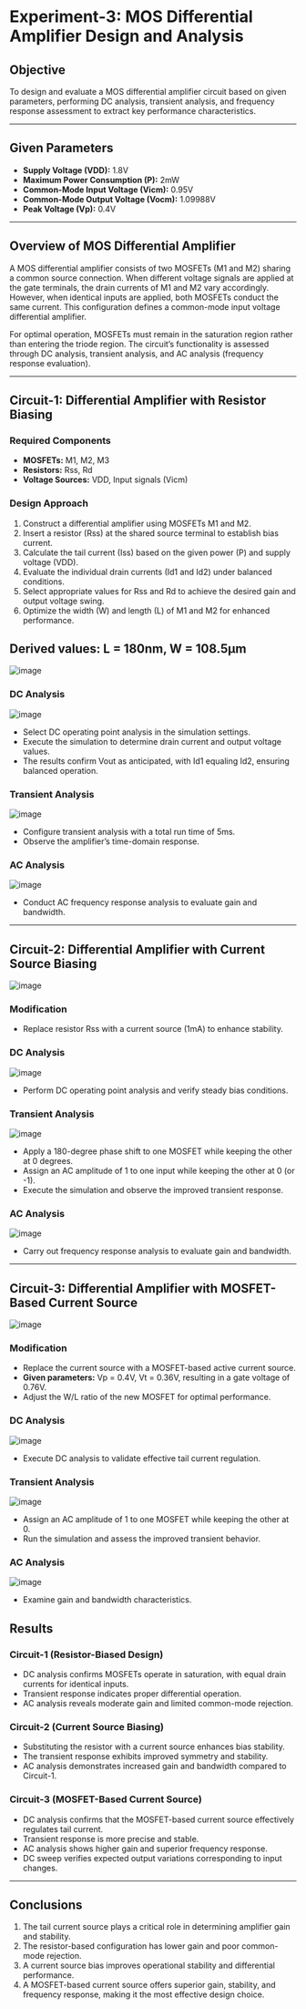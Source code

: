 # Experiment-3: MOS Differential Amplifier Design and Analysis

## Objective
To design and evaluate a MOS differential amplifier circuit based on given parameters, performing DC analysis, transient analysis, and frequency response assessment to extract key performance characteristics.

---

## Given Parameters
- **Supply Voltage (VDD):** 1.8V
- **Maximum Power Consumption (P):** 2mW
- **Common-Mode Input Voltage (Vicm):** 0.95V
- **Common-Mode Output Voltage (Vocm):** 1.09988V
- **Peak Voltage (Vp):** 0.4V

---

## Overview of MOS Differential Amplifier
A MOS differential amplifier consists of two MOSFETs (M1 and M2) sharing a common source connection. When different voltage signals are applied at the gate terminals, the drain currents of M1 and M2 vary accordingly. However, when identical inputs are applied, both MOSFETs conduct the same current. This configuration defines a common-mode input voltage differential amplifier.

For optimal operation, MOSFETs must remain in the saturation region rather than entering the triode region. The circuit’s functionality is assessed through DC analysis, transient analysis, and AC analysis (frequency response evaluation).

---

## Circuit-1: Differential Amplifier with Resistor Biasing


### Required Components
- **MOSFETs:** M1, M2, M3
- **Resistors:** Rss, Rd
- **Voltage Sources:** VDD, Input signals (Vicm)

### Design Approach
1. Construct a differential amplifier using MOSFETs M1 and M2.
2. Insert a resistor (Rss) at the shared source terminal to establish bias current.
3. Calculate the tail current (Iss) based on the given power (P) and supply voltage (VDD).
4. Evaluate the individual drain currents (Id1 and Id2) under balanced conditions.
5. Select appropriate values for Rss and Rd to achieve the desired gain and output voltage swing.
6. Optimize the width (W) and length (L) of M1 and M2 for enhanced performance.
   
## Derived values: L = 180nm, W = 108.5µm
![image](https://github.com/user-attachments/assets/4c2bdfa1-9667-44e4-b940-acae4ece9962)


### DC Analysis
![image](https://github.com/user-attachments/assets/9d08e8bd-059d-40d9-9062-d6766cac6ebf)

- Select DC operating point analysis in the simulation settings.
- Execute the simulation to determine drain current and output voltage values.
- The results confirm Vout as anticipated, with Id1 equaling Id2, ensuring balanced operation.

### Transient Analysis
![image](https://github.com/user-attachments/assets/e7158a4f-4182-4bf8-8dbf-dd1caa11f3ad)

- Configure transient analysis with a total run time of 5ms.
- Observe the amplifier’s time-domain response.

### AC Analysis
![image](https://github.com/user-attachments/assets/3430239e-6ec7-4473-bdf0-b4b0314643d0)

- Conduct AC frequency response analysis to evaluate gain and bandwidth.

---

## Circuit-2: Differential Amplifier with Current Source Biasing
![image](https://github.com/user-attachments/assets/858856d4-6a44-472e-8f6a-0e69b1a595fe)

### Modification
- Replace resistor Rss with a current source (1mA) to enhance stability.

### DC Analysis
![image](https://github.com/user-attachments/assets/28ed268a-4c55-428a-a8df-cc2a117aef80)

- Perform DC operating point analysis and verify steady bias conditions.

### Transient Analysis
![image](https://github.com/user-attachments/assets/cc215f31-0408-4c2c-a2a6-541b417c2f27)

- Apply a 180-degree phase shift to one MOSFET while keeping the other at 0 degrees.
- Assign an AC amplitude of 1 to one input while keeping the other at 0 (or -1).
- Execute the simulation and observe the improved transient response.

### AC Analysis
![image](https://github.com/user-attachments/assets/83cf0e82-bf8d-4b41-9618-9c9f9c729812)

- Carry out frequency response analysis to evaluate gain and bandwidth.

---

## Circuit-3: Differential Amplifier with MOSFET-Based Current Source
![image](https://github.com/user-attachments/assets/48075744-48ff-4082-a1fb-5f4ac8fa8571)

### Modification
- Replace the current source with a MOSFET-based active current source.
- **Given parameters:** Vp = 0.4V, Vt = 0.36V, resulting in a gate voltage of 0.76V.
- Adjust the W/L ratio of the new MOSFET for optimal performance.

### DC Analysis
![image](https://github.com/user-attachments/assets/18b05980-320b-42bd-bbe4-6ec316b5f523)

- Execute DC analysis to validate effective tail current regulation.

### Transient Analysis
![image](https://github.com/user-attachments/assets/66001a99-3e33-42f1-a1fa-30fea466a896)

- Assign an AC amplitude of 1 to one MOSFET while keeping the other at 0.
- Run the simulation and assess the improved transient behavior.

### AC Analysis
![image](https://github.com/user-attachments/assets/3bd35ad2-4021-428a-b66a-062db232f204)

- Examine gain and bandwidth characteristics.


## Results
### Circuit-1 (Resistor-Biased Design)
- DC analysis confirms MOSFETs operate in saturation, with equal drain currents for identical inputs.
- Transient response indicates proper differential operation.
- AC analysis reveals moderate gain and limited common-mode rejection.

### Circuit-2 (Current Source Biasing)
- Substituting the resistor with a current source enhances bias stability.
- The transient response exhibits improved symmetry and stability.
- AC analysis demonstrates increased gain and bandwidth compared to Circuit-1.

### Circuit-3 (MOSFET-Based Current Source)
- DC analysis confirms that the MOSFET-based current source effectively regulates tail current.
- Transient response is more precise and stable.
- AC analysis shows higher gain and superior frequency response.
- DC sweep verifies expected output variations corresponding to input changes.

---

## Conclusions
1. The tail current source plays a critical role in determining amplifier gain and stability.
2. The resistor-based configuration has lower gain and poor common-mode rejection.
3. A current source bias improves operational stability and differential performance.
4. A MOSFET-based current source offers superior gain, stability, and frequency response, making it the most effective design choice.
